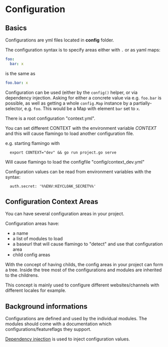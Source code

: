 # Configuration

## Basics
Configurations are yml files located in **config** folder.

The configuration syntax is to specify areas either with `.` or as yaml maps:

```yaml
foo:
  bar: x
```

is the same as

```yaml
foo.bar: x
```

Configuration can be used (either by the `config()` helper, or via dependency injection.
Asking for either a concrete value via e.g. `foo.bar` is possible, as well as getting a whole `config.Map` instance by a partially-selector, e.g. `foo`.
This would be a Map with element `bar` set to `x`.

There is a root configuration "context.yml".

You can set different CONTEXT with the environment variable *CONTEXT* and this will cause flamingo to load another configuration file.

e.g. starting flamingo with
```
  export CONTEXT="dev" && go run project.go serve
```
Will cause flamingo to load the configfile "config/context_dev.yml"


Configuration values can be read from environment variables with the syntax:

```
  auth.secret: '%%ENV:KEYCLOAK_SECRET%%'
```

## Configuration Context Areas

You can have several configuration areas in your project.

Configuration areas have:
* a name
* a list of modules to load
* a baseurl that will cause flamingo to "detect" and use that configuration area
* child config areas

With the concept of having childs, the config areas in your project can form a tree. Inside the tree most of the configurations and modules are inherited to the childrens.

This concept is mainly used to configure different websites/channels with different locales for example.

## Background informations

Configurations are defined and used by the individual modules. 
The modules should come with a documentation which configurations/featureflags they support.

[Dependency injection](dependency-injection.md) is used to inject configuration values.

